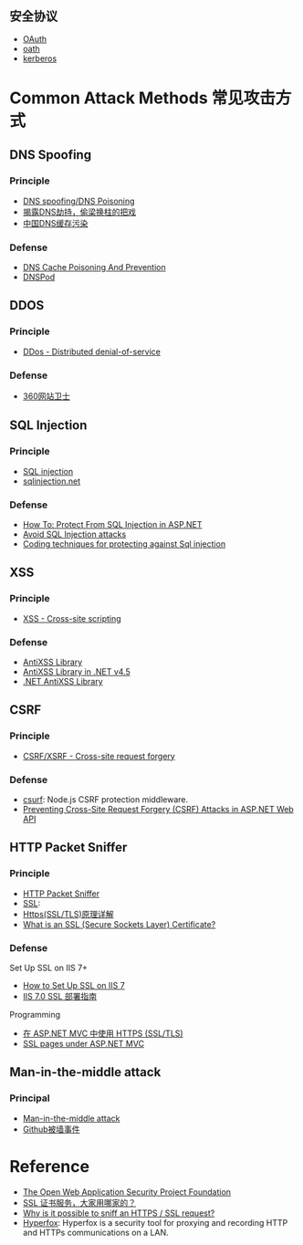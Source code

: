 ## 安全协议

- [OAuth](http://oauth.net/2/)
- [oath](https://openauthentication.org/specifications-technical-resources/)
- [kerberos](http://web.mit.edu/kerberos/)

# Common Attack Methods 常见攻击方式

## DNS Spoofing

### Principle

- [DNS spoofing/DNS Poisoning](https://en.wiki2.org/wiki/DNS_cache_poisoning)
- [揭露DNS劫持，偷梁换柱的把戏](http://tech.ccidnet.com/zt/dns/)
- [中国DNS缓存污染](http://blog.csdn.net/yyf_ad/article/details/16357473)

### Defense

- [DNS Cache Poisoning And Prevention](https://techtrigger.wordpress.com/2012/01/11/dns-cache-poisoning-and-prevention/)
- [DNSPod](https://www.dnspod.cn/)


## DDOS

### Principle

- [DDos - Distributed denial-of-service](https://en.wiki2.org/wiki/DDos)

### Defense

- [360网站卫士](http://wzb.360.cn/)


## SQL Injection

### Principle

- [SQL injection](https://en.wiki2.org/wiki/SQL_injection)
- [sqlinjection.net](http://www.sqlinjection.net/)

### Defense

- [How To: Protect From SQL Injection in ASP.NET](https://msdn.microsoft.com/en-us/library/ff648339.aspx)
- [Avoid SQL Injection attacks](http://forums.asp.net/p/777624/2942861.aspx#2942861)
- [Coding techniques for protecting against Sql injection](http://forums.asp.net/t/1254125.aspx)


## XSS

### Principle

- [XSS - Cross-site scripting](https://en.wiki2.org/wiki/Cross-site_scripting)

### Defense

- [AntiXSS Library](http://www.asp.net/aspnet/overview/aspnet-and-visual-studio-2012/whats-new#_Toc318097382)
- [AntiXSS Library in .NET v4.5](http://forums.asp.net/t/1863558.aspx?AntiXSS+Library+in+NET+v4+5)
- [.NET AntiXSS Library](https://www.owasp.org/index.php/.NET_AntiXSS_Library)


## CSRF

### Principle

- [CSRF/XSRF - Cross-site request forgery](https://en.wiki2.org/wiki/Cross-site_request_forgery)

### Defense

- [csurf](https://www.npmjs.com/package/csurf): Node.js CSRF protection middleware.
- [Preventing Cross-Site Request Forgery (CSRF) Attacks in ASP.NET Web API](http://www.asp.net/web-api/overview/security/preventing-cross-site-request-forgery-attacks)


## HTTP Packet Sniffer

### Principle

- [HTTP Packet Sniffer](https://en.wiki2.org/wiki/Packet_Sniffer)
- [SSL](https://en.wiki2.org/wiki/Transport_Layer_Security):
- [Https(SSL/TLS)原理详解](http://www.fenesky.com/blog/2014/07/19/how-https-works.html)
- [What is an SSL (Secure Sockets Layer) Certificate?](https://www.instantssl.com/ssl.html)

### Defense

Set Up SSL on IIS 7+

- [How to Set Up SSL on IIS 7](http://www.iis.net/learn/manage/configuring-security/how-to-set-up-ssl-on-iis)
- [IIS 7.0 SSL 部署指南](http://www.wosign.com/Support/iis7.html)

Programming

- [在 ASP.NET MVC 中使用 HTTPS (SSL/TLS)](http://www.cnblogs.com/snowdream/archive/2009/08/07/use-https-in-aspnet-mvc.html)
- [SSL pages under ASP.NET MVC](http://stackoverflow.com/questions/156748/ssl-pages-under-asp-net-mvc)


## Man-in-the-middle attack

### Principal

- [Man-in-the-middle attack](https://en.wiki2.org/wiki/Man-in-the-middle_attack)
- [Github被墙事件](https://en.greatfire.org/blog/2013/jan/china-github-and-man-middle)


# Reference

- [The Open Web Application Security Project Foundation](https://www.owasp.org/index.php/Main_Page)
- [SSL 证书服务，大家用哪家的？](http://www.zhihu.com/question/19578422)
- [Why is it possible to sniff an HTTPS / SSL request?](http://security.stackexchange.com/questions/19616/why-is-it-possible-to-sniff-an-https-ssl-request)
- [Hyperfox](https://hyperfox.org/): Hyperfox is a security tool for proxying and recording HTTP and HTTPs communications on a LAN.
